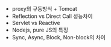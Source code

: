 - proxy의 구동방식 + Tomcat 
- Reflection vs Direct Call 성능차이 
- Servlet vs Reactive 
- Nodejs, pure JS의 특징 
- Sync, Async, Block, Non-block의 차이 
